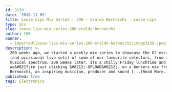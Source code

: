 ```yaml
---
id: 3138
date: '2018-11-09'
title: Loose Lips Mix Series - 200 - Eraldo Bernocchi - Loose Lips
type: mix
slug: loose-lips-mix-series-200-eraldo-bernocchi
author: 100
banner:
  - imported\loose-lips-mix-series-200-eraldo-bernocchi\image3138.jpeg
description: >-
  200 weeks ago, we started a weekly mix series to showcase the DJ escapades
  (and occasional live sets) of some of our favourite selectors, from across the
  musical spectrum. 200 weeks later, its a chilly Friday lunchtime and
  we&#8217;re just clicking &#8212;-UPLOAD&#8212;- on a bonkers mix from Eraldo
  Bernocchi, an inspiring musician, producer and sound [...]Read More...
published: true
tags: Electronics
---
```

